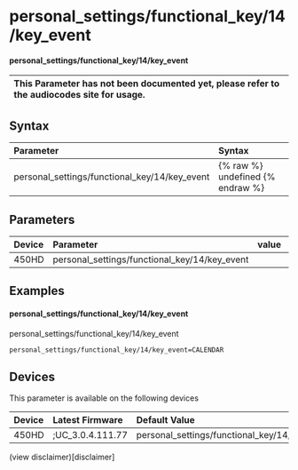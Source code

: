 ﻿---
description: personal_settings/functional_key/14/key_event
search:
    keywords: ['personal_settings','functional_key','14','key_event']
---

# personal_settings/functional_key/14/key_event

#### personal_settings/functional_key/14/key_event


| This Parameter has not been documented yet, please refer to the audiocodes site for usage.  |
| :--- |

## Syntax
| Parameter | Syntax |
| :--- | :--- |
|personal_settings/functional_key/14/key_event | {% raw %} undefined {% endraw %} |

## Parameters
|Device|Parameter|value|Description|
|:---|:---|:---|:---|
| 450HD | personal_settings/functional_key/14/key_event |  |  |

## Examples
#### personal_settings/functional_key/14/key_event

personal_settings/functional_key/14/key_event

```
personal_settings/functional_key/14/key_event=CALENDAR
```

## Devices
This parameter is available on the following devices

| Device | Latest Firmware | Default Value |
|:---|:---|:---|
| 450HD | ;UC_3.0.4.111.77 | personal_settings/functional_key/14/key_event=CALENDAR 

(view disclaimer)[disclaimer]
